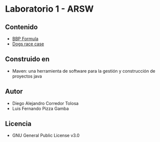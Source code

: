 # Laboratorio 1 - ARSW

## Contenido 
- [BBP Formula](https://github.com/diego2097/lab1-arsw/tree/master/BBP_formula)
- [Dogs race case](https://github.com/diego2097/lab1-arsw/tree/master/Dogs_race_case)

## Construido en
- Maven: una herramienta de software para la gestión y construcción de proyectos java

## Autor  
- Diego Alejandro Corredor Tolosa 
- Luis Fernando Pizza Gamba

## Licencia 
- GNU General Public License v3.0

